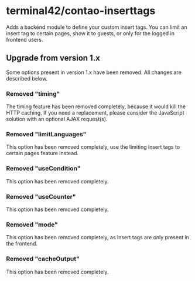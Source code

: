 # terminal42/contao-inserttags

Adds a backend module to define your custom insert tags. You can limit an insert tag to certain pages,
show it to guests, or only for the logged in frontend users.

## Upgrade from version 1.x

Some options present in version 1.x have been removed. All changes are described below.  

### Removed "timing"

The timing feature has been removed completely, because it would kill the HTTP caching. If you need a replacement,
please consider the JavaScript solution with an optional AJAX request(s).

### Removed "limitLanguages"

This option has been removed completely, use the limiting insert tags to certain pages feature instead.

### Removed "useCondition"

This option has been removed completely.

### Removed "useCounter"

This option has been removed completely.

### Removed "mode"

This option has been removed completely, as insert tags are only present in the frontend.

### Removed "cacheOutput"

This option has been removed completely.
